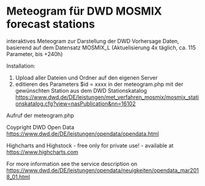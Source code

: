 # Meteogram für DWD MOSMIX forecast stations

interaktives Meteogram zur Darstellung der DWD Vorhersage Daten, basierend auf dem Datensatz MOSMIX_L (Aktuelisierung 4x täglich, ca. 115 Parameter, bis +240h)

Installation:
1. Upload aller Dateien und Ordner auf den eigenen Server
2. editieren des Parameters $id = xxxx in der meteogram.php mit der gewünschten Station aus dem DWD Stationskatalog 
 https://www.dwd.de/DE/leistungen/met_verfahren_mosmix/mosmix_stationskatalog.cfg?view=nasPublication&nn=16102
   
Aufruf der meteogram.php

Coypright DWD Open Data
https://www.dwd.de/DE/leistungen/opendata/opendata.html

Highcharts and Highstock - free only for private use! - available at https://www.highcharts.com 


For more information see the service description on https://www.dwd.de/DE/leistungen/opendata/neuigkeiten/opendata_mar2018_01.html
